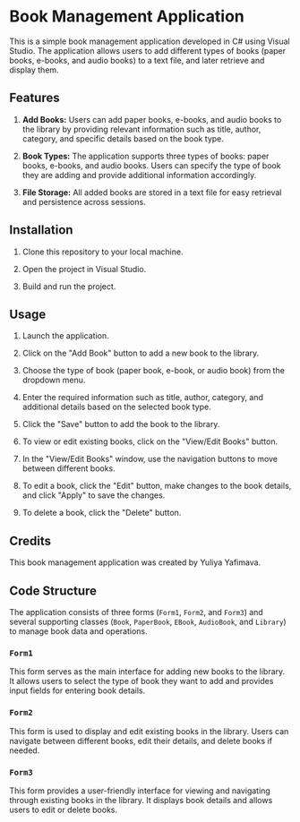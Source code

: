 # Book Management Application

This is a simple book management application developed in C# using Visual Studio. The application allows users to add different types of books (paper books, e-books, and audio books) to a text file, and later retrieve and display them.

## Features

1. **Add Books:** Users can add paper books, e-books, and audio books to the library by providing relevant information such as title, author, category, and specific details based on the book type.

2. **Book Types:** The application supports three types of books: paper books, e-books, and audio books. Users can specify the type of book they are adding and provide additional information accordingly.

3. **File Storage:** All added books are stored in a text file for easy retrieval and persistence across sessions.

## Installation

1. Clone this repository to your local machine.

2. Open the project in Visual Studio.

3. Build and run the project.

## Usage

1. Launch the application.

2. Click on the "Add Book" button to add a new book to the library.

3. Choose the type of book (paper book, e-book, or audio book) from the dropdown menu.

4. Enter the required information such as title, author, category, and additional details based on the selected book type.

5. Click the "Save" button to add the book to the library.

6. To view or edit existing books, click on the "View/Edit Books" button.

7. In the "View/Edit Books" window, use the navigation buttons to move between different books.

8. To edit a book, click the "Edit" button, make changes to the book details, and click "Apply" to save the changes.

9. To delete a book, click the "Delete" button.

## Credits

This book management application was created by Yuliya Yafimava.

## Code Structure

The application consists of three forms (`Form1`, `Form2`, and `Form3`) and several supporting classes (`Book`, `PaperBook`, `EBook`, `AudioBook`, and `Library`) to manage book data and operations.

### `Form1`

This form serves as the main interface for adding new books to the library. It allows users to select the type of book they want to add and provides input fields for entering book details.

### `Form2`

This form is used to display and edit existing books in the library. Users can navigate between different books, edit their details, and delete books if needed.

### `Form3`

This form provides a user-friendly interface for viewing and navigating through existing books in the library. It displays book details and allows users to edit or delete books.
